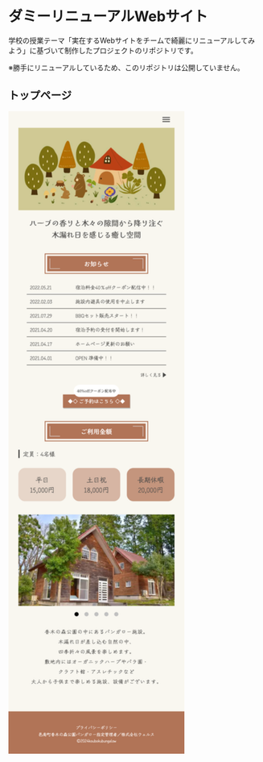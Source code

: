 # ダミーリニューアルWebサイト
<p>
    学校の授業テーマ「実在するWebサイトをチームで綺麗にリニューアルしてみよう」に基づいて制作したプロジェクトのリポジトリです。
</p>
<p>
    ※勝手にリニューアルしているため、このリポジトリは公開していません。
</p>

## トップページ
<img src="/.github/assets/index.png" alt="トップページの画面" width="350">